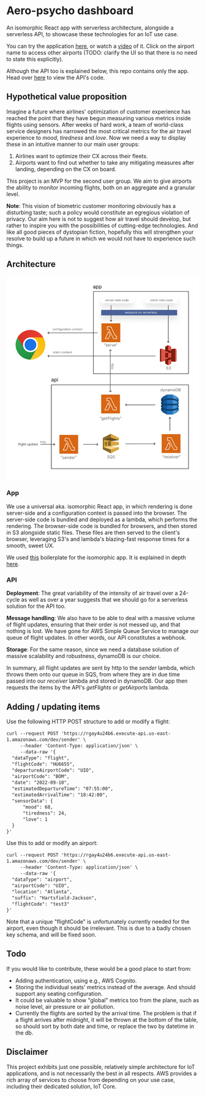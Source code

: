 # Aero-psycho dashboard

An isomorphic React app with serverless architecture, alongside a serverless API, to showcase these technologies for an IoT use case.

You can try the application [here](https://9dlnegtote.execute-api.us-east-1.amazonaws.com/dev/), or watch a [video](https://www.loom.com/share/a09e37c9963a49b18fc872859001447c) of it. Click on the airport name to access other airports (TODO: clarify the UI so that there is no need to state this explicitly).

Although the API too is explained below, this repo contains only the app. Head over [here](https://github.com/mikael-wants-to-visit-disneyland/aero-psycho-api) to view the API's code.

## Hypothetical value proposition

Imagine a future where airlines' optimization of customer experience has reached the point that they have begun measuring various metrics inside flights using sensors. After weeks of hard work, a team of world-class service designers has narrowed the most critical metrics for the air travel experience to _mood_, _tiredness_ and _love_. Now we need a way to display these in an intuitive manner to our main user groups:

1. Airlines want to optimize their CX across their fleets.
2. Airports want to find out whether to take any mitigating measures after landing, depending on the CX on board.

This project is an MVP for the second user group. We aim to give airports the ability to monitor incoming flights, both on an aggregate and a granular level.

**Note**: This vision of biometric customer monitoring obviously has a disturbing taste; such a policy would constitute an egregious violation of privacy. Our aim here is not to suggest how air travel should develop, but rather to inspire you with the possibilities of cutting-edge technologies. And like all good pieces of dystopian fiction, hopefully this will strengthen your resolve to build up a future in which we would not have to experience such things.

## Architecture

<img src="architecture.png" width="600"/>

### App

We use a universal aka. isomorphic React app, in which rendering is done server-side and a configuration context is passed into the browser. The server-side code is bundled and deployed as a lambda, which performs the rendering. The browser-side code is bundled for browsers, and then stored in S3 alongside static files. These files are then served to the client's browser, leveraging S3's and lambda's blazing-fast response times for a smooth, sweet UX.

We used [this](https://github.com/arabold/serverless-react-boilerplate) boilerplate for the isomorphic app. It is explained in depth [here](https://www.serverless.com/blog/react-js-on-aws-lambda).

### API

**Deployment**: The great variability of the intensity of air travel over a 24-cycle as well as over a year suggests that we should go for a serverless solution for the API too.

**Message handling**: We also have to be able to deal with a massive volume of flight updates, ensuring that their order is not messed up, and that nothing is lost. We have gone for AWS Simple Queue Service to manage our queue of flight updates. In other words, our API constitutes a webhook.

**Storage**: For the same reason, since we need a database solution of massive scalability and robustness, dynamoDB is our choice.

In summary, all flight updates are sent by http to the _sender_ lambda, which throws them onto our queue in SQS, from where they are in due time passed into our _receiver_ lambda and stored in dynamoDB. Our app then requests the items by the API's _getFlights_ or _getAirports_ lambda.

## Adding / updating items

Use the following HTTP POST structure to add or modify a flight:

```
curl --request POST 'https://rgay4u24b6.execute-api.us-east-1.amazonaws.com/dev/sender' \
     --header 'Content-Type: application/json' \
     --data-raw '{
  "dataType": "flight",
  "flightCode": "HU6655",
  "departureAirportCode": "UIO",
  "airportCode": "BOM",
  "date": "2022-09-10",
  "estimatedDepartureTime": "07:55:00",
  "estimatedArrivalTime": "18:42:00",
  "sensorData": {
	  "mood": 68,
	  "tiredness": 24,
	  "love": 1
  }
}'
```

Use this to add or modify an airport:

```
curl --request POST 'https://rgay4u24b6.execute-api.us-east-1.amazonaws.com/dev/sender' \
     --header 'Content-Type: application/json' \
     --data-raw '{
  "dataType": "airport",
  "airportCode": "UIO",
  "location": "Atlanta",
  "suffix": "Hartsfield-Jackson",
  "flightCode": "test3"
}'
```

Note that a unique "flightCode" is unfortunately currently needed for the airport, even though it should be irrelevant. This is due to a badly chosen key schema, and will be fixed soon.

## Todo

If you would like to contribute, these would be a good place to start from:

- Adding authentication, using e.g., AWS Cognito.
- Storing the individual seats' metrics instead of the average. And should support any seating configuration.
- It could be valuable to show "global" metrics too from the plane, such as noise level, air pressure or air pollution.
- Currently the flights are sorted by the arrival time. The problem is that if a flight arrives after midnight, it will be thrown at the bottom of the table, so should sort by both date and time, or replace the two by datetime in the db.

## Disclaimer

This project exhibits just one possible, relatively simple architecture for IoT applications, and is not necessarily the best in all respects. AWS provides a rich array of services to choose from depending on your use case, including their dedicated solution, IoT Core.

